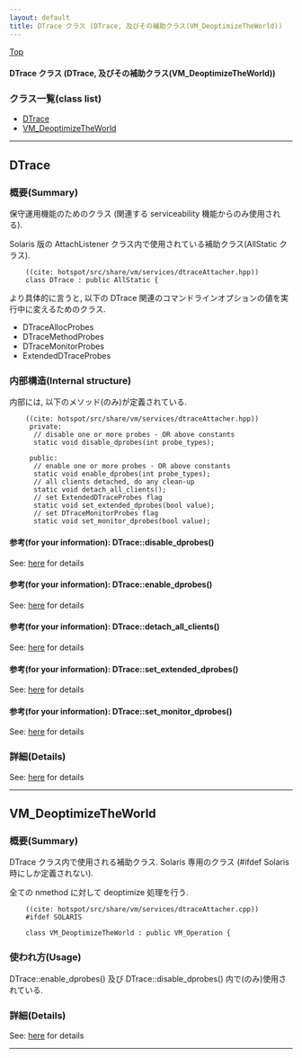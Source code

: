 ```yaml
---
layout: default
title: DTrace クラス (DTrace, 及びその補助クラス(VM_DeoptimizeTheWorld))
---
```

[Top](../index.html)

#### DTrace クラス (DTrace, 及びその補助クラス(VM_DeoptimizeTheWorld))



### クラス一覧(class list)

  * [DTrace](#nopv6RrM2h)
  * [VM_DeoptimizeTheWorld](#nougXBkwDc)


---
## <a name="nopv6RrM2h" id="nopv6RrM2h">DTrace</a>

### 概要(Summary)
保守運用機能のためのクラス (関連する serviceability 機能からのみ使用される).

Solaris 版の AttachListener クラス内で使用されている補助クラス(AllStatic クラス).


```
    ((cite: hotspot/src/share/vm/services/dtraceAttacher.hpp))
    class DTrace : public AllStatic {
```

より具体的に言うと, 以下の DTrace 関連のコマンドラインオプションの値を実行中に変えるためのクラス.

* DTraceAllocProbes
* DTraceMethodProbes
* DTraceMonitorProbes
* ExtendedDTraceProbes

### 内部構造(Internal structure)
内部には, 以下のメソッド(のみ)が定義されている.


```
    ((cite: hotspot/src/share/vm/services/dtraceAttacher.hpp))
     private:
      // disable one or more probes - OR above constants
      static void disable_dprobes(int probe_types);
    
     public:
      // enable one or more probes - OR above constants
      static void enable_dprobes(int probe_types);
      // all clients detached, do any clean-up
      static void detach_all_clients();
      // set ExtendedDTraceProbes flag
      static void set_extended_dprobes(bool value);
      // set DTraceMonitorProbes flag
      static void set_monitor_dprobes(bool value);
```

#### 参考(for your information): DTrace::disable_dprobes()
See: [here](no31150YYb.html) for details
#### 参考(for your information): DTrace::enable_dprobes()
See: [here](no2114N1E.html) for details
#### 参考(for your information): DTrace::detach_all_clients()
See: [here](no31150lih.html) for details
#### 参考(for your information): DTrace::set_extended_dprobes()
See: [here](no31150ysn.html) for details
#### 参考(for your information): DTrace::set_monitor_dprobes()
See: [here](no31150_2t.html) for details



### 詳細(Details)
See: [here](../doxygen/classDTrace.html) for details

---
## <a name="nougXBkwDc" id="nougXBkwDc">VM_DeoptimizeTheWorld</a>

### 概要(Summary)
DTrace クラス内で使用される補助クラス.
Solaris 専用のクラス (#ifdef Solaris 時にしか定義されない).

全ての nmethod に対して deoptimize 処理を行う.


```
    ((cite: hotspot/src/share/vm/services/dtraceAttacher.cpp))
    #ifdef SOLARIS
    
    class VM_DeoptimizeTheWorld : public VM_Operation {
```

### 使われ方(Usage)
DTrace::enable_dprobes() 及び DTrace::disable_dprobes() 内で(のみ)使用されている.




### 詳細(Details)
See: [here](../doxygen/classVM__DeoptimizeTheWorld.html) for details

---
